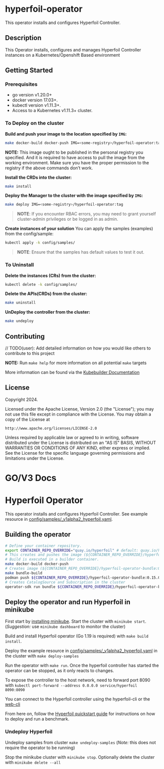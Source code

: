 # hyperfoil-operator
This operator installs and configures Hyperfoil Controller.

## Description
This Operator installs, configures and manages Hyperfoil Controller instances on a Kubernetes/Openshift Based environment

## Getting Started

### Prerequisites
- go version v1.20.0+
- docker version 17.03+.
- kubectl version v1.11.3+.
- Access to a Kubernetes v1.11.3+ cluster.

### To Deploy on the cluster
**Build and push your image to the location specified by `IMG`:**

```sh
make docker-build docker-push IMG=<some-registry>/hyperfoil-operator:tag
```

**NOTE:** This image ought to be published in the personal registry you specified. 
And it is required to have access to pull the image from the working environment. 
Make sure you have the proper permission to the registry if the above commands don’t work.

**Install the CRDs into the cluster:**

```sh
make install
```

**Deploy the Manager to the cluster with the image specified by `IMG`:**

```sh
make deploy IMG=<some-registry>/hyperfoil-operator:tag
```

> **NOTE**: If you encounter RBAC errors, you may need to grant yourself cluster-admin 
privileges or be logged in as admin.

**Create instances of your solution**
You can apply the samples (examples) from the config/sample:

```sh
kubectl apply -k config/samples/
```

>**NOTE**: Ensure that the samples has default values to test it out.

### To Uninstall
**Delete the instances (CRs) from the cluster:**

```sh
kubectl delete -k config/samples/
```

**Delete the APIs(CRDs) from the cluster:**

```sh
make uninstall
```

**UnDeploy the controller from the cluster:**

```sh
make undeploy
```

## Contributing
// TODO(user): Add detailed information on how you would like others to contribute to this project

**NOTE:** Run `make help` for more information on all potential `make` targets

More information can be found via the [Kubebuilder Documentation](https://book.kubebuilder.io/introduction.html)

## License

Copyright 2024.

Licensed under the Apache License, Version 2.0 (the "License");
you may not use this file except in compliance with the License.
You may obtain a copy of the License at

    http://www.apache.org/licenses/LICENSE-2.0

Unless required by applicable law or agreed to in writing, software
distributed under the License is distributed on an "AS IS" BASIS,
WITHOUT WARRANTIES OR CONDITIONS OF ANY KIND, either express or implied.
See the License for the specific language governing permissions and
limitations under the License.

# GO/V3 Docs
# Hyperfoil Operator

This operator installs and configures Hyperfoil Controller. See example resource in [config/samples/_v1alpha2_hyperfoil.yaml](config/samples/_v1alpha2_hyperfoil.yaml).

## Building the operator

```bash
# Define your container repository.
export CONTAINER_REPO_OVERRIDE="quay.io/hyperfoil" # default: quay.io/hyperfoil
# This creates and pushes the image (${CONTAINER_REPO_OVERRIDE}/hyperfoil-operator:0.15.0)
# Build is executed in a builder container.
make docker-build docker-push
# Creates image (${CONTAINER_REPO_OVERRIDE}/hyperfoil-operator-bundle:0.15.0) with ClusterServiceVersion and other resources
make bundle-build
podman push ${CONTAINER_REPO_OVERRIDE}/hyperfoil-operator-bundle:0.15.0
# Creates CatalogSource and Subscription in the cluster
operator-sdk run bundle ${CONTAINER_REPO_OVERRIDE}/hyperfoil-operator-bundle:0.15.0
```  

## Deploy the operator and run Hyperfoil in minikube
        
First start by [installing minikube](https://minikube.sigs.k8s.io/docs/start/). Start the cluster with `minikube start`. (*Suggestion:* use `minikube dashboard` to monitor the cluster)
                       
Build and install Hyperfoil operator (Go 1.19 is required) with `make build install`.

Deploy the example resource in [config/samples/_v1alpha2_hyperfoil.yaml](config/samples/_v1alpha2_hyperfoil.yaml) in the cluster with `make deploy-samples`

Run the operator with `make run`. Once the hyperfoil controller has started the operator can be stopped, as it only reacts to changes. 

To expose the controller to the host network, need to forward port 8090 with `kubectl port-forward --address 0.0.0.0 service/hyperfoil 8090:8090`

You can connect to the Hyperfoil controller using the hyperfoil-cli or the [web-cli](http://127.0.0.1:8090)
                                           
From here on, follow the [Hyperfoil quickstart guide](https://hyperfoil.io/quickstart) for instructions on how to deploy and run a benchmark.

### Undeploy Hyperfoil

Undeploy samples from cluster `make undeploy-samples` (*Note:* this does not require the operator to be running)

Stop the minikube cluster with `minikube stop`. Optionally delete the cluster with `minikube delete --all`
